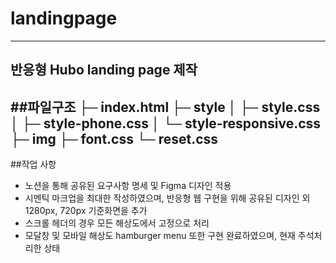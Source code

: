 # landingpage
---
반응형 Hubo landing page 제작
---
##파일구조
├─ index.html
├─ style
│    ├─ style.css
│    ├─ style-phone.css
│    └─ style-responsive.css
├─ img
├─ font.css
└─ reset.css
---
##작업 사항
* 노션을 통해 공유된 요구사항 명세 및 Figma 디자인 적용
* 시멘틱 마크업을 최대한 작성하였으며, 반응형 웹 구현을 위해 공유된 디자인 외 1280px, 720px 기준화면을 추가
* 스크롤 헤더의 경우 모든 해상도에서 고정으로 처리
* 모달창 및 모바일 해상도 hamburger menu 또한 구현 완료하였으며, 현재 주석처리한 상태
